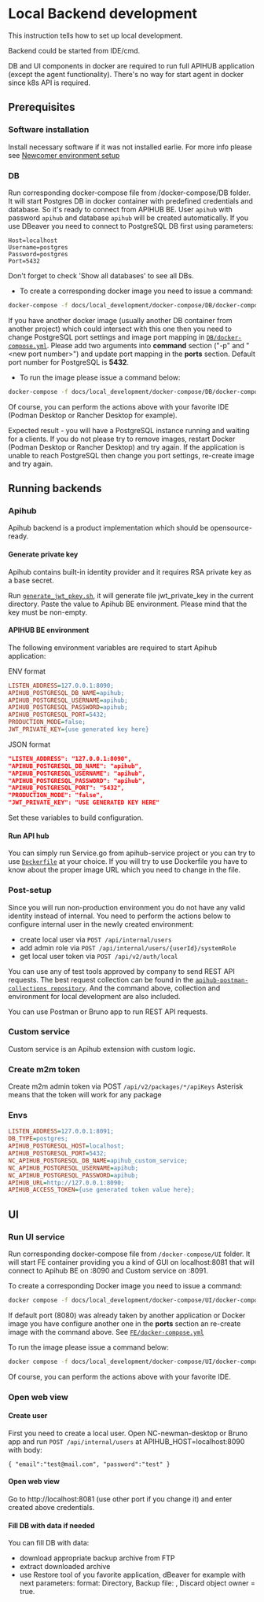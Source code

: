# Local Backend development

This instruction tells how to set up local development.  

Backend could be started from IDE/cmd.

DB and UI components in docker are required to run full APIHUB application (except the agent functionality).
There's no way for start agent in docker since k8s API is required.

## Prerequisites

### Software installation

Install necessary software if it was not installed earlie. For more info please see [Newcomer environment setup](../newcomer_env_setup.md)

### DB

Run corresponding docker-compose file from /docker-compose/DB folder.
It will start Postgres DB in docker container with predefined credentials and database. So it's ready to connect from APIHUB BE.
User `apihub` with password `apihub` and database `apihub` will be created automatically.
If you use DBeaver you need to connect to PostgreSQL DB first using parameters:
```
Host=localhost
Username=postgres
Password=postgres
Port=5432
```
Don't forget to check 'Show all databases' to see all DBs.

* To create a corresponding docker image you need to issue a command:

```bash
docker-compose -f docs/local_development/docker-compose/DB/docker-compose.yml up
```

If you have another docker image (usually another DB container from another project) which could intersect with this one then you need to change PostgreSQL port settings and image port mapping in  [`DB/docker-compose.yml`](/docs/local_development/docker-compose/DB/docker-compose.yml). Please add two arguments into **command** section ("\-p" and "\<new port number\>") and update port mapping in the **ports** section. Default port number for PostgreSQL is **5432**.

* To run the image please issue a command below:

```bash
docker-compose -f docs/local_development/docker-compose/DB/docker-compose.yml run postgres
```

Of course, you can perform the actions above with your favorite IDE (Podman Desktop or Rancher Desktop for example).

Expected result - you will have a PostgreSQL instance running and waiting for a clients. If you do not please try to remove images, restart Docker (Podman Desktop or Rancher Desktop) and try again. If the application is unable to reach PostgreSQL then change you port settings, re-create image and try again.

## Running backends

### Apihub

Apihub backend is a product implementation which should be opensource-ready.

#### Generate private key

Apihub contains built-in identity provider and it requires RSA private key as a base secret.

Run [`generate_jwt_pkey.sh`](generate_jwt_pkey.sh), it will generate file jwt_private_key in the current directory. Paste the value to Apihub BE environment. Please mind that the key must be non-empty.

#### APIHUB BE environment

The following environment variables are required to start Apihub application:

ENV format
```INI
LISTEN_ADDRESS=127.0.0.1:8090;
APIHUB_POSTGRESQL_DB_NAME=apihub;
APIHUB_POSTGRESQL_USERNAME=apihub;
APIHUB_POSTGRESQL_PASSWORD=apihub;
APIHUB_POSTGRESQL_PORT=5432;
PRODUCTION_MODE=false;
JWT_PRIVATE_KEY={use generated key here}
```

JSON format
```JSON
"LISTEN_ADDRESS": "127.0.0.1:8090",
"APIHUB_POSTGRESQL_DB_NAME": "apihub",
"APIHUB_POSTGRESQL_USERNAME": "apihub",
"APIHUB_POSTGRESQL_PASSWORD": "apihub",
"APIHUB_POSTGRESQL_PORT": "5432",
"PRODUCTION_MODE": "false",
"JWT_PRIVATE_KEY": "USE GENERATED KEY HERE"
```


Set these variables to build configuration.

#### Run API hub

You can simply run Service.go from apihub-service project or you can try to use [`Dockerfile`](/Dockerfile) at your choice. If you will try to use Dockerfile you have to know about the proper image URL which you need to change in the file.

### Post-setup

Since you will run non-production environment you do not have any valid identity instead of internal. You need to perform the actions below to configure internal user in the newly created environment:

* create local user via `POST /api/internal/users`
* add admin role via `POST /api/internal/users/{userId}/systemRole`
* get local user token via  `POST /api/v2/auth/local`

You can use any of test tools approved by company to send REST API requests. The best request collection can be found in the [`apihub-postman-collections repository`](https://<git_group_link>/apihub-postman-collections). And the command above, collection and environment for local development are also included.

You can use Postman or Bruno app to run REST API requests.

### Custom service

Custom service is an Apihub extension with custom logic.

### Create m2m token

Create m2m admin token via POST `/api/v2/packages/*/apiKeys`
Asterisk means that the token will work for any package

### Envs

```INI
LISTEN_ADDRESS=127.0.0.1:8091;
DB_TYPE=postgres;
APIHUB_POSTGRESQL_HOST=localhost;
APIHUB_POSTGRESQL_PORT=5432;
NC_APIHUB_POSTGRESQL_DB_NAME=apihub_custom_service;
NC_APIHUB_POSTGRESQL_USERNAME=apihub;
NC_APIHUB_POSTGRESQL_PASSWORD=apihub;
APIHUB_URL=http://127.0.0.1:8090;
APIHUB_ACCESS_TOKEN={use generated token value here};
```

## UI


### Run UI service

Run corresponding docker-compose file from `/docker-compose/UI` folder.
It will start FE container providing you a kind of GUI on localhost:8081 that will connect to Apihub BE on :8090 and Custom service on :8091.

To create a corresponding Docker image you need to issue a command:

```bash
docker compose -f docs/local_development/docker-compose/UI/docker-compose.yml up
```

If default port (8080) was already taken by another application or Docker image you have configure another one in the **ports** section an re-create image with the command above. See [`FE/docker-compose.yml`](/docs/local_development/docker-compose/FE/docker-compose.yml)

To run the image please issue a command below:

```bash
docker compose -f docs/local_development/docker-compose/UI/docker-compose.yml run qubership-apihub-ui
```

Of course, you can perform the actions above with your favorite IDE.

### Open web view

#### Create user
First you need to create a local user.
Open NC-newman-desktop or Bruno app and run `POST /api/internal/users` at APIHUB_HOST=localhost:8090 with body:

`{
"email":"test@mail.com",
"password":"test"
}`

#### Open web view
Go to http://localhost:8081 (use other port if you change it) and enter created above credentials.

#### Fill DB with data if needed
You can fill DB with data:
* download appropriate backup archive from FTP
* extract downloaded archive
* use Restore tool of you favorite application, dBeaver for example with next parameters: format: Directory, Backup file: <path to folder with extracted DB>, Discard object owner = true. 